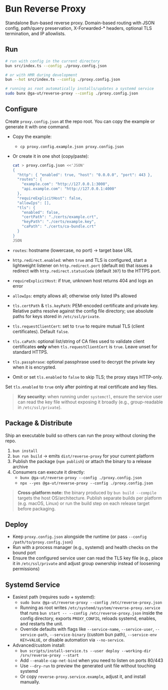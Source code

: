 # Bun Reverse Proxy

Standalone Bun-based reverse proxy. Domain-based routing with JSON config,
path/query preservation, X-Forwarded-\* headers, optional TLS termination,
and IP allowlists.

## Run

```sh
# run with config in the current directory
bun src/index.ts --config ./proxy.config.json

# or with HMR during development
bun --hot src/index.ts --config ./proxy.config.json

# running as root automatically installs/updates a systemd service
sudo bunx @ga-ut/reverse-proxy --config ./proxy.config.json
```

## Configure

Create `proxy.config.json` at the repo root. You can copy the example or generate it with one command.

- Copy the example:

  - `cp proxy.config.example.json proxy.config.json`

- Or create it in one shot (copy/paste):

  ```sh
  cat > proxy.config.json <<'JSON'
  {
    "http": { "enabled": true, "host": "0.0.0.0", "port": 443 },
    "routes": {
      "example.com": "http://127.0.0.1:3000",
      "api.example.com": "http://127.0.0.1:4000"
    },
    "requireExplicitHost": false,
    "allowIps": [],
    "tls": {
      "enabled": false,
      "certPath": "./certs/example.crt",
      "keyPath": "./certs/example.key",
      "caPath": "./certs/ca-bundle.crt"
    }
  }
  JSON
  ```

- `routes`: hostname (lowercase, no port) → target base URL
- `http.redirect.enabled`: when `true` and TLS is configured, start a lightweight listener on `http.redirect.port` (default `80`) that issues a redirect with `http.redirect.statusCode` (default `307`) to the HTTPS port.
- `requireExplicitHost`: if true, unknown host returns 404 and logs an error
- `allowIps`: empty allows all; otherwise only listed IPs allowed
- `tls.certPath` & `tls.keyPath`: PEM-encoded certificate and private key. Relative paths resolve against the config file directory; use absolute paths for keys stored in `/etc/ssl/private`.
- `tls.requestClientCert`: set to `true` to require mutual TLS (client certificates). Default `false`.
- `tls.caPath`: optional list/string of CA files used to validate client certificates **only** when `tls.requestClientCert` is `true`. Leave unset for standard HTTPS.
- `tls.passphrase`: optional passphrase used to decrypt the private key when it is encrypted.
- Omit or set `tls.enabled` to `false` to skip TLS; the proxy stays HTTP-only.

Set `tls.enabled` to `true` only after pointing at real certificate and key files.

> **Key security:** when running under `systemctl`, ensure the service user can read the key file without exposing it broadly (e.g., group-readable in `/etc/ssl/private`).

## Package & Distribute

Ship an executable build so others can run the proxy without cloning the repo.

1. `bun install`
2. `bun run build` → emits `dist/reverse-proxy` for your current platform
3. Publish the package (`npm publish`) or attach the binary to a release archive
4. Consumers can execute it directly:
   - `bunx @ga-ut/reverse-proxy --config ./proxy.config.json`
   - `npx --yes @ga-ut/reverse-proxy --config ./proxy.config.json`

> **Cross-platform note:** the binary produced by `bun build --compile` targets the
> host OS/architecture. Publish separate builds per platform (e.g. macOS, Linux)
> or run the build step on each release target before packaging.

## Deploy

- Keep `proxy.config.json` alongside the runtime (or pass `--config /path/to/proxy.config.json`)
- Run with a process manager (e.g., systemd) and health checks on the bound port
- Ensure the configured service user can read the TLS key file (e.g., place it in `/etc/ssl/private` and adjust group ownership instead of loosening permissions)

## Systemd Service

- Easiest path (requires sudo + systemd):
  - `sudo bunx @ga-ut/reverse-proxy --config /etc/reverse-proxy.json`
  - Running as root writes `/etc/systemd/system/reverse-proxy.service` that runs
    `bun start -- --config /etc/reverse-proxy.json` inside the config directory,
    exports `PROXY_CONFIG`, reloads systemd, enables, and restarts the unit.
  - Override defaults with flags like `--service-name`, `--service-user`, `--service-path`,
    `--service-binary` (custom bun path), `--service-env KEY=VALUE`, or disable automation via `--no-service`.
- Advanced/custom install:
  - `bun scripts/install-service.ts --user deploy --working-dir /srv/reverse-proxy --start`
  - Add `--enable-cap-net-bind` when you need to listen on ports 80/443
  - Use `--dry-run` to preview the generated unit file without touching systemd
  - Or copy `reverse-proxy.service.example`, adjust it, and install manually.
